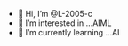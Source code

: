 - 👋 Hi, I’m @L-2005-c
- 👀 I’m interested in ...AIML
- 🌱 I’m currently learning ...AI

<!---
L-2005-c/L-2005-c is a ✨ special ✨ repository because its `README.md` (this file) appears on your GitHub profile.
You can click the Preview link to take a look at your changes.
--->

